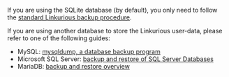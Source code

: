 
If you are using the SQLite database (by default),
you only need to follow the [standard Linkurious backup procedure](/update-procedure).

If you are using another database to store the Linkurious user-data, please refer to one of the following guides:
- MySQL: [mysqldump, a database backup program](http://dev.mysql.com/doc/refman/5.7/en/mysqldump.html)
- Microsoft SQL Server: [backup and restore of SQL Server Databases](https://docs.microsoft.com/it-it/sql/relational-databases/backup-restore/)
- MariaDB: [backup and restore overview](https://mariadb.com/kb/en/mariadb/backup-and-restore-overview/)
